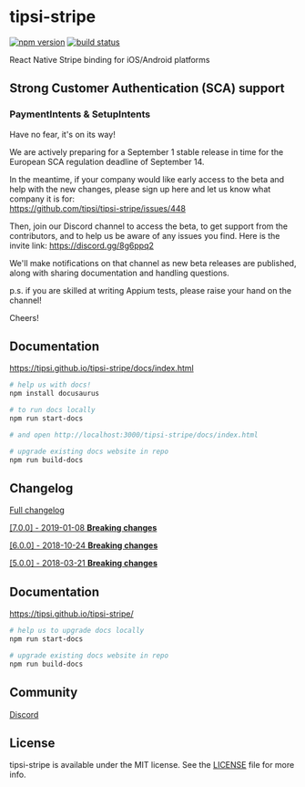 # tipsi-stripe

[![npm version](https://img.shields.io/npm/v/tipsi-stripe.svg?style=flat-square)](https://www.npmjs.com/package/tipsi-stripe)
[![build status](https://img.shields.io/travis/tipsi/tipsi-stripe/master.svg?style=flat-square)](https://travis-ci.org/tipsi/tipsi-stripe)

React Native Stripe binding for iOS/Android platforms

## Strong Customer Authentication (SCA) support
### PaymentIntents & SetupIntents

Have no fear, it's on its way!
  
We are actively preparing for a September 1 stable release in time for the European SCA regulation deadline of September 14.

In the meantime, if your company would like early access to the beta and help with the new changes,
please sign up here and let us know what company it is for:  
https://github.com/tipsi/tipsi-stripe/issues/448

Then, join our Discord channel to access the beta, to get support from the contributors, and to help us 
be aware of any issues you find.  Here is the invite link: https://discord.gg/8g6ppq2

We'll make notifications on that channel as new beta releases are published, along with sharing
documentation and handling questions.

p.s. if you are skilled at writing Appium tests, please raise your hand on the channel!

Cheers!


## Documentation

https://tipsi.github.io/tipsi-stripe/docs/index.html

```sh
# help us with docs!
npm install docusaurus

# to run docs locally
npm run start-docs

# and open http://localhost:3000/tipsi-stripe/docs/index.html

# upgrade existing docs website in repo
npm run build-docs
```

## Changelog

[Full changelog](/CHANGELOG.md)

[[7.0.0] - 2019-01-08 **Breaking changes**](/CHANGELOG.md#700---2019-01-08)

[[6.0.0] - 2018-10-24 **Breaking changes**](/CHANGELOG.md#600---2018-10-24)

[[5.0.0] - 2018-03-21 **Breaking changes**](/CHANGELOG.md#500---2018-03-21)

## Documentation

https://tipsi.github.io/tipsi-stripe/

```sh
# help us to upgrade docs locally
npm run start-docs

# upgrade existing docs website in repo
npm run build-docs
```

## Community

[Discord](https://discord.gg/vmBxnBw)


## License

tipsi-stripe is available under the MIT license. See the [LICENSE](https://github.com/tipsi/tipsi-stripe/tree/master/LICENSE) file for more info.
